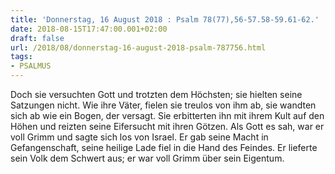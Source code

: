 ```yaml
---
title: 'Donnerstag, 16 August 2018 : Psalm 78(77),56-57.58-59.61-62.'
date: 2018-08-15T17:47:00.001+02:00
draft: false
url: /2018/08/donnerstag-16-august-2018-psalm-787756.html
tags: 
- PSALMUS
---
```


Doch sie versuchten Gott und trotzten dem Höchsten; sie hielten seine Satzungen nicht. Wie ihre Väter, fielen sie treulos von ihm ab, sie wandten sich ab wie ein Bogen, der versagt. Sie erbitterten ihn mit ihrem Kult auf den Höhen und reizten seine Eifersucht mit ihren Götzen. Als Gott es sah, war er voll Grimm und sagte sich los von Israel. Er gab seine Macht in Gefangenschaft, seine heilige Lade fiel in die Hand des Feindes. Er lieferte sein Volk dem Schwert aus; er war voll Grimm über sein Eigentum.
